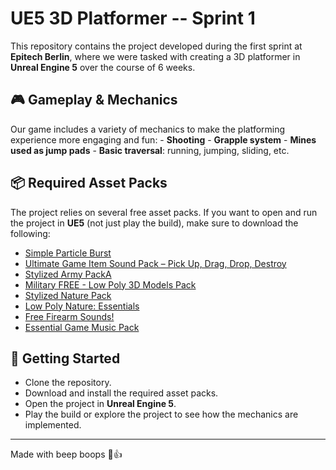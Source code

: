 # UE5 3D Platformer -- Sprint 1

This repository contains the project developed during the first sprint
at **Epitech Berlin**, where we were tasked with creating a 3D
platformer in **Unreal Engine 5** over the course of 6 weeks.

## 🎮 Gameplay & Mechanics

Our game includes a variety of mechanics to make the platforming
experience more engaging and fun: - **Shooting** - **Grapple system** -
**Mines used as jump pads** - **Basic traversal**: running, jumping,
sliding, etc.

## 📦 Required Asset Packs

The project relies on several free asset packs. If you want to open and
run the project in **UE5** (not just play the build), make sure to
download the following:

-   [Simple Particle Burst](https://www.fab.com/listings/c078fc7e-1574-46a0-8fb7-f6f353179b00)
-   [Ultimate Game Item Sound Pack – Pick Up, Drag, Drop, Destroy](https://www.fab.com/listings/1e15b9c8-7168-40ee-8179-93784eee03eb)
-   [Stylized Army PackA](https://www.fab.com/listings/b2302711-8a53-4d07-b33a-732ecba0a339)
-   [Military FREE - Low Poly 3D Models Pack](https://www.fab.com/listings/be36701c-890c-40b7-bd91-10919327f66f)
-   [Stylized Nature Pack](https://www.fab.com/listings/b066de06-73b8-4fbe-b30c-468f5bcf7575)
-   [Low Poly Nature: Essentials](https://www.fab.com/listings/a607441d-b811-440b-a20c-59e74804c4ce)
-   [Free Firearm Sounds!](https://www.fab.com/listings/6f79e1d9-02d3-4a47-86cd-b2ab1bf10557)
-   [Essential Game Music Pack](https://www.fab.com/listings/68fe8d65-8dee-4de4-8e40-6ec21a79a428)

## 🚀 Getting Started

-   Clone the repository.
-   Download and install the required asset packs.
-   Open the project in **Unreal Engine 5**.
-   Play the build or explore the project to see how the mechanics are
    implemented.

------------------------------------------------------------------------

Made with beep boops 🤖👍
